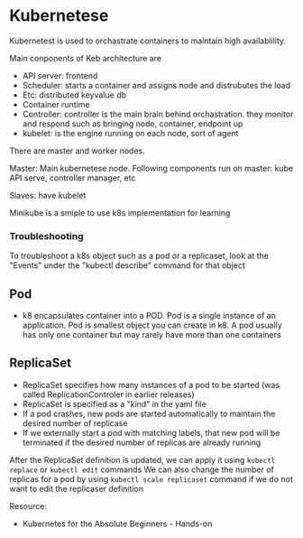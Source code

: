 # Kubernetese

Kubernetest is used to orchastrate containers to maintain high availablility.

Main conponents of Keb architecture are

- API server: frontend
- Scheduler: starts a container and assigns node and distrubutes the load
- Etc: distributed keyvalue db
- Container runtime
- Controller: controller is the main brain behind orchastration. they monitor and respond such as bringing node, container, endpoint up
- kubelet: is the engine running on each node, sort of agent

There are master and worker nodes. 

Master: Main kubernetese node. Following components run on master: kube API serve, controller manager, etc

Slaves: have kubelet

Minikube is a smiple to use k8s implementation for learning

### Troubleshooting
To troubleshoot a k8s object such as a pod or a replicaset, look at the "Events" under the "kubectl describe" command for that object

## Pod

- k8 encapsulates container into a POD. Pod is a single instance of an application. Pod is smallest object you can create in k8. A pod usually has only one container but may rarely have more than one containers 

## ReplicaSet

- ReplicaSet specifies how many instances of a pod to be started (was called ReplicationControler in earlier releases)
- ReplicaSet is specified as a "kind" in the yaml file
- If a pod crashes, new pods are started automatically to maintain the desired number of replicase
- If we externally start a pod with matching labels, that new pod will be terminated if the desired number of replicas are already running

After the ReplicaSet definition is updated, we can apply it using `kubectl replace` or `kubectl edit` commands
We can also change the number of replicas for a pod by using `kubectl scale replicaset` command if we do not want to edit the replicaser definition


Resource:
- Kubernetes for the Absolute Beginners - Hands-on